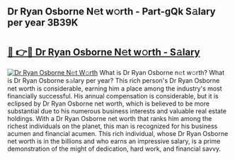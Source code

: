 ## Dr Ryan Osborne N𝚎t w𝚘rth - Part-gQk S𝚊lary per year 3B39K

# <h2><a href="http://gc0j0m.nevu.top/?p=Dr+Ryan+Osborne">🔗 👉🔴 Dr Ryan Osborne N𝚎t w𝚘rth - S𝚊lary</a></h2>

[![Dr Ryan Osborne N𝚎t W𝚘rth](https://i.imgur.com/Oavwk0R.jpeg)](http://gc0j0m.nevu.top/?p=Dr+Ryan+Osborne)
What is Dr Ryan Osborne n𝚎t w𝚘rth? What is Dr Ryan Osborne s𝚊lary per year?
This rich person's Dr Ryan Osborne net worth is considerable, earning him a place among the industry's most financially successful. His annual compensation is considerable, but it is eclipsed by Dr Ryan Osborne net worth, which is believed to be more substantial due to his numerous business interests and valuable real estate holdings. With a Dr Ryan Osborne net worth that ranks him among the richest individuals on the planet, this man is recognized for his business acumen and financial acumen. This rich individual, whose Dr Ryan Osborne net worth is in the billions and who earns an impressive salary, is a prime demonstration of the might of dedication, hard work, and financial savvy.
